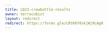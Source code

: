 ```yaml
---
title: LD23-crewbattle-results
owner: terracubist
layout: redirect
redirect: https://forms.gle/LRtK8Y8skjWj9LAg8
---
```

